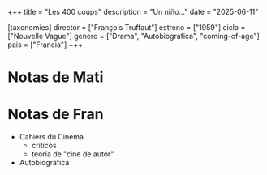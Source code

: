 +++
title = "Les 400 coups"
description = "Un niño..."
date = "2025-06-11"

[taxonomies]
director = ["François Truffaut"]
estreno = ["1959"]
ciclo = ["Nouvelle Vague"]
genero = ["Drama", "Autobiográfica", "coming-of-age"]
pais = ["Francia"]
+++

# Notas de Mati

# Notas de Fran

* Cahiers du Cinema
  * críticos
  * teoría de "cine de autor"
* Autobiográfica


